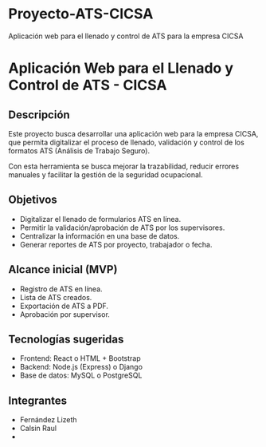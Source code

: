 # Proyecto-ATS-CICSA
Aplicación web para el llenado y control de ATS para la empresa CICSA
# Aplicación Web para el Llenado y Control de ATS - CICSA

## Descripción
Este proyecto busca desarrollar una aplicación web para la empresa CICSA, que permita digitalizar el proceso de llenado, validación y control de los formatos ATS (Análisis de Trabajo Seguro). 

Con esta herramienta se busca mejorar la trazabilidad, reducir errores manuales y facilitar la gestión de la seguridad ocupacional.

## Objetivos
- Digitalizar el llenado de formularios ATS en línea.
- Permitir la validación/aprobación de ATS por los supervisores.
- Centralizar la información en una base de datos.
- Generar reportes de ATS por proyecto, trabajador o fecha.

## Alcance inicial (MVP)
- Registro de ATS en línea.
- Lista de ATS creados.
- Exportación de ATS a PDF.
- Aprobación por supervisor.

## Tecnologías sugeridas
- Frontend: React o HTML + Bootstrap
- Backend: Node.js (Express) o Django
- Base de datos: MySQL o PostgreSQL

## Integrantes
- Fernández Lizeth
- Calsin Raul
- 
